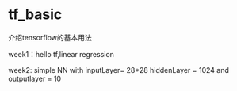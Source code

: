 # tf_basic
介绍tensorflow的基本用法

week1：hello tf,linear regression

week2: simple NN 
       with inputLayer= 28*28 hiddenLayer = 1024 and outputlayer = 10
